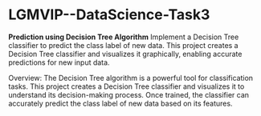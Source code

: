 # LGMVIP--DataScience-Task3
**Prediction using Decision Tree Algorithm**
Implement a Decision Tree classifier to predict the class label of new data. This project creates a Decision Tree classifier and visualizes it graphically, enabling accurate predictions for new input data.

Overview:
The Decision Tree algorithm is a powerful tool for classification tasks. This project creates a Decision Tree classifier and visualizes it to understand its decision-making process. Once trained, the classifier can accurately predict the class label of new data based on its features.
